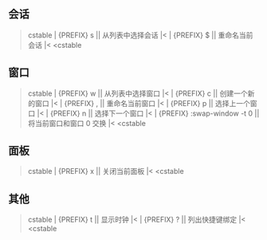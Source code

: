 ## 会话

>cstable
>| {PREFIX} s || 从列表中选择会话 |<
>| {PREFIX} $ || 重命名当前会话 |<
<cstable

## 窗口

>cstable
>| {PREFIX} w                 || 从列表中选择窗口 |<
>| {PREFIX} c                 || 创建一个新的窗口 |<
>| {PREFIX} ,                 || 重命名当前窗口 |<
>| {PREFIX} p                 || 选择上一个窗口 |<
>| {PREFIX} n                 || 选择下一个窗口 |<
>| {PREFIX} :swap-window -t 0 || 将当前窗口和窗口 0 交换 |<
<cstable

## 面板

>cstable
>| {PREFIX} x || 关闭当前面板 |<
<cstable

## 其他

>cstable
>| {PREFIX} t || 显示时钟 |<
>| {PREFIX} ? || 列出快捷键绑定 |<
<cstable
